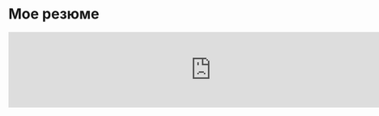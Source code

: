 # Мое резюме

<embed src="https://github.com/kozarezov/My_resume/blob/master/resume.pdf" width="800"> 
